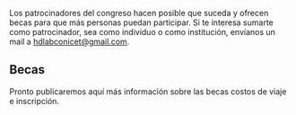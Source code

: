 Los patrocinadores del congreso hacen posible que suceda y ofrecen becas para que más personas puedan participar. Si te interesa sumarte como patrocinador, sea como individuo o como institución, envíanos un mail a [hdlabconicet@gmail.com](mailto:hdlabconicet@gmail.com). 

## Becas 

Pronto publicaremos aquí más información sobre las becas costos de viaje e inscripción. 



